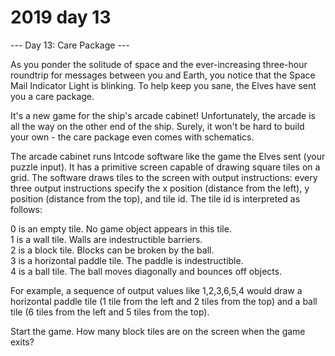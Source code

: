 # 2019 day 13

--- Day 13: Care Package ---

As you ponder the solitude of space and the ever-increasing three-hour roundtrip for messages between you and Earth, you notice that the Space Mail Indicator Light is blinking.  To help keep you sane, the Elves have sent you a care package.



It's a new game for the ship's arcade cabinet! Unfortunately, the arcade is all the way on the other end of the ship. Surely, it won't be hard to build your own - the care package even comes with schematics.



The arcade cabinet runs Intcode software like the game the Elves sent (your puzzle input). It has a primitive screen capable of drawing square tiles on a grid.  The software draws tiles to the screen with output instructions: every three output instructions specify the x position (distance from the left), y position (distance from the top), and tile id. The tile id is interpreted as follows:



0 is an empty tile.  No game object appears in this tile.\
1 is a wall tile.  Walls are indestructible barriers.\
2 is a block tile.  Blocks can be broken by the ball.\
3 is a horizontal paddle tile.  The paddle is indestructible.\
4 is a ball tile.  The ball moves diagonally and bounces off objects.



For example, a sequence of output values like 1,2,3,6,5,4 would draw a horizontal paddle tile (1 tile from the left and 2 tiles from the top) and a ball tile (6 tiles from the left and 5 tiles from the top).



Start the game. How many block tiles are on the screen when the game exits?



